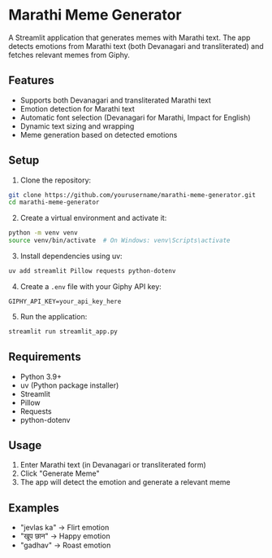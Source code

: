 # Marathi Meme Generator

A Streamlit application that generates memes with Marathi text. The app detects emotions from Marathi text (both Devanagari and transliterated) and fetches relevant memes from Giphy.

## Features

- Supports both Devanagari and transliterated Marathi text
- Emotion detection for Marathi text
- Automatic font selection (Devanagari for Marathi, Impact for English)
- Dynamic text sizing and wrapping
- Meme generation based on detected emotions

## Setup

1. Clone the repository:
```bash
git clone https://github.com/yourusername/marathi-meme-generator.git
cd marathi-meme-generator
```

2. Create a virtual environment and activate it:
```bash
python -m venv venv
source venv/bin/activate  # On Windows: venv\Scripts\activate
```

3. Install dependencies using uv:
```bash
uv add streamlit Pillow requests python-dotenv
```

4. Create a `.env` file with your Giphy API key:
```
GIPHY_API_KEY=your_api_key_here
```

5. Run the application:
```bash
streamlit run streamlit_app.py
```

## Requirements

- Python 3.9+
- uv (Python package installer)
- Streamlit
- Pillow
- Requests
- python-dotenv

## Usage

1. Enter Marathi text (in Devanagari or transliterated form)
2. Click "Generate Meme"
3. The app will detect the emotion and generate a relevant meme

## Examples

- "jevlas ka" → Flirt emotion
- "खूप छान" → Happy emotion
- "gadhav" → Roast emotion

